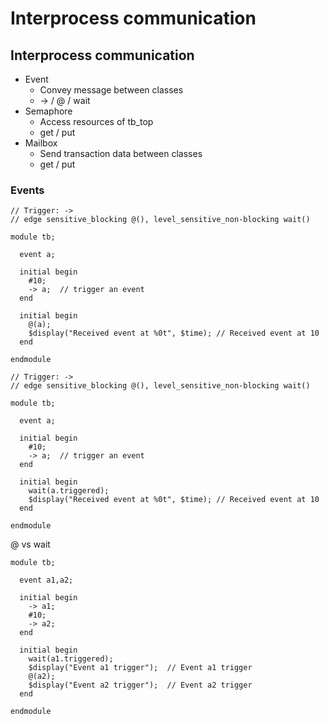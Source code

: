 # Interprocess communication

## Interprocess communication 
- Event
  - Convey message between classes
  - -> / @ / wait
- Semaphore
  - Access resources of tb_top
  - get / put
- Mailbox
  - Send transaction data between classes
  - get / put
 
### Events
```
// Trigger: ->
// edge sensitive_blocking @(), level_sensitive_non-blocking wait()

module tb;
  
  event a;
  
  initial begin
    #10;
    -> a;  // trigger an event
  end
  
  initial begin
    @(a);
    $display("Received event at %0t", $time); // Received event at 10
  end
  
endmodule
```
```
// Trigger: ->
// edge sensitive_blocking @(), level_sensitive_non-blocking wait()

module tb;
  
  event a;
  
  initial begin
    #10;
    -> a;  // trigger an event
  end
  
  initial begin
    wait(a.triggered);
    $display("Received event at %0t", $time); // Received event at 10
  end
  
endmodule
```
@ vs wait
```
module tb;
  
  event a1,a2;
  
  initial begin
    -> a1;
    #10;
    -> a2;
  end
  
  initial begin
    wait(a1.triggered);
    $display("Event a1 trigger");  // Event a1 trigger
    @(a2);
    $display("Event a2 trigger");  // Event a2 trigger
  end
  
endmodule
```
